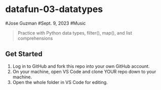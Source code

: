 # datafun-03-datatypes

#Jose Guzman 
#Sept. 9, 2023
#Music 


> Practice with Python data types, filter(), map(), and list comprehensions


## Get Started

1. Log in to GitHub and fork this repo into your own GitHub account.
1. On your machine, open VS Code and clone YOUR repo down to your machine.
1. Open the whole folder in VS Code for editing. 
